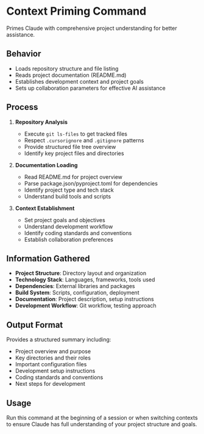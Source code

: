 # Context Priming Command

Primes Claude with comprehensive project understanding for better assistance.

## Behavior

- Loads repository structure and file listing
- Reads project documentation (README.md)
- Establishes development context and project goals
- Sets up collaboration parameters for effective AI assistance

## Process

1. **Repository Analysis**
   - Execute `git ls-files` to get tracked files
   - Respect `.cursorignore` and `.gitignore` patterns
   - Provide structured file tree overview
   - Identify key project files and directories

2. **Documentation Loading**
   - Read README.md for project overview
   - Parse package.json/pyproject.toml for dependencies
   - Identify project type and tech stack
   - Understand build tools and scripts

3. **Context Establishment**
   - Set project goals and objectives
   - Understand development workflow
   - Identify coding standards and conventions
   - Establish collaboration preferences

## Information Gathered

- **Project Structure**: Directory layout and organization
- **Technology Stack**: Languages, frameworks, tools used
- **Dependencies**: External libraries and packages
- **Build System**: Scripts, configuration, deployment
- **Documentation**: Project description, setup instructions
- **Development Workflow**: Git workflow, testing approach

## Output Format

Provides a structured summary including:

- Project overview and purpose
- Key directories and their roles
- Important configuration files
- Development setup instructions
- Coding standards and conventions
- Next steps for development

## Usage

Run this command at the beginning of a session or when switching contexts to ensure Claude has full understanding of your project structure and goals.
